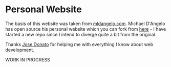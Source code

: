 # Personal Website

The basis of this website was taken from [mldangelo.com](https://mldangelo.com). Michael D'Angelo has open source his personal website which you can fork from [here](https://github.com/mldangelo/personal-site) - I have started a new repo since I intend to diverge quite a bit from the original.

Thanks [Jose Donato](https://github.com/jose-donato) for helping me with everything I know about web development.


WORK IN PROGRESS
